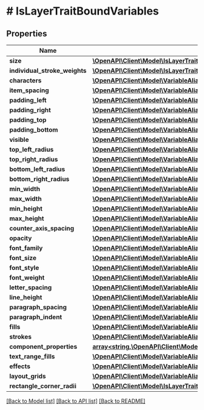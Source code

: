 # # IsLayerTraitBoundVariables

## Properties

Name | Type | Description | Notes
------------ | ------------- | ------------- | -------------
**size** | [**\OpenAPI\Client\Model\IsLayerTraitBoundVariablesSize**](IsLayerTraitBoundVariablesSize.md) |  | [optional]
**individual_stroke_weights** | [**\OpenAPI\Client\Model\IsLayerTraitBoundVariablesIndividualStrokeWeights**](IsLayerTraitBoundVariablesIndividualStrokeWeights.md) |  | [optional]
**characters** | [**\OpenAPI\Client\Model\VariableAlias**](VariableAlias.md) |  | [optional]
**item_spacing** | [**\OpenAPI\Client\Model\VariableAlias**](VariableAlias.md) |  | [optional]
**padding_left** | [**\OpenAPI\Client\Model\VariableAlias**](VariableAlias.md) |  | [optional]
**padding_right** | [**\OpenAPI\Client\Model\VariableAlias**](VariableAlias.md) |  | [optional]
**padding_top** | [**\OpenAPI\Client\Model\VariableAlias**](VariableAlias.md) |  | [optional]
**padding_bottom** | [**\OpenAPI\Client\Model\VariableAlias**](VariableAlias.md) |  | [optional]
**visible** | [**\OpenAPI\Client\Model\VariableAlias**](VariableAlias.md) |  | [optional]
**top_left_radius** | [**\OpenAPI\Client\Model\VariableAlias**](VariableAlias.md) |  | [optional]
**top_right_radius** | [**\OpenAPI\Client\Model\VariableAlias**](VariableAlias.md) |  | [optional]
**bottom_left_radius** | [**\OpenAPI\Client\Model\VariableAlias**](VariableAlias.md) |  | [optional]
**bottom_right_radius** | [**\OpenAPI\Client\Model\VariableAlias**](VariableAlias.md) |  | [optional]
**min_width** | [**\OpenAPI\Client\Model\VariableAlias**](VariableAlias.md) |  | [optional]
**max_width** | [**\OpenAPI\Client\Model\VariableAlias**](VariableAlias.md) |  | [optional]
**min_height** | [**\OpenAPI\Client\Model\VariableAlias**](VariableAlias.md) |  | [optional]
**max_height** | [**\OpenAPI\Client\Model\VariableAlias**](VariableAlias.md) |  | [optional]
**counter_axis_spacing** | [**\OpenAPI\Client\Model\VariableAlias**](VariableAlias.md) |  | [optional]
**opacity** | [**\OpenAPI\Client\Model\VariableAlias**](VariableAlias.md) |  | [optional]
**font_family** | [**\OpenAPI\Client\Model\VariableAlias[]**](VariableAlias.md) |  | [optional]
**font_size** | [**\OpenAPI\Client\Model\VariableAlias[]**](VariableAlias.md) |  | [optional]
**font_style** | [**\OpenAPI\Client\Model\VariableAlias[]**](VariableAlias.md) |  | [optional]
**font_weight** | [**\OpenAPI\Client\Model\VariableAlias[]**](VariableAlias.md) |  | [optional]
**letter_spacing** | [**\OpenAPI\Client\Model\VariableAlias[]**](VariableAlias.md) |  | [optional]
**line_height** | [**\OpenAPI\Client\Model\VariableAlias[]**](VariableAlias.md) |  | [optional]
**paragraph_spacing** | [**\OpenAPI\Client\Model\VariableAlias[]**](VariableAlias.md) |  | [optional]
**paragraph_indent** | [**\OpenAPI\Client\Model\VariableAlias[]**](VariableAlias.md) |  | [optional]
**fills** | [**\OpenAPI\Client\Model\VariableAlias[]**](VariableAlias.md) |  | [optional]
**strokes** | [**\OpenAPI\Client\Model\VariableAlias[]**](VariableAlias.md) |  | [optional]
**component_properties** | [**array<string,\OpenAPI\Client\Model\VariableAlias>**](VariableAlias.md) |  | [optional]
**text_range_fills** | [**\OpenAPI\Client\Model\VariableAlias[]**](VariableAlias.md) |  | [optional]
**effects** | [**\OpenAPI\Client\Model\VariableAlias[]**](VariableAlias.md) |  | [optional]
**layout_grids** | [**\OpenAPI\Client\Model\VariableAlias[]**](VariableAlias.md) |  | [optional]
**rectangle_corner_radii** | [**\OpenAPI\Client\Model\IsLayerTraitBoundVariablesRectangleCornerRadii**](IsLayerTraitBoundVariablesRectangleCornerRadii.md) |  | [optional]

[[Back to Model list]](../../README.md#models) [[Back to API list]](../../README.md#endpoints) [[Back to README]](../../README.md)
